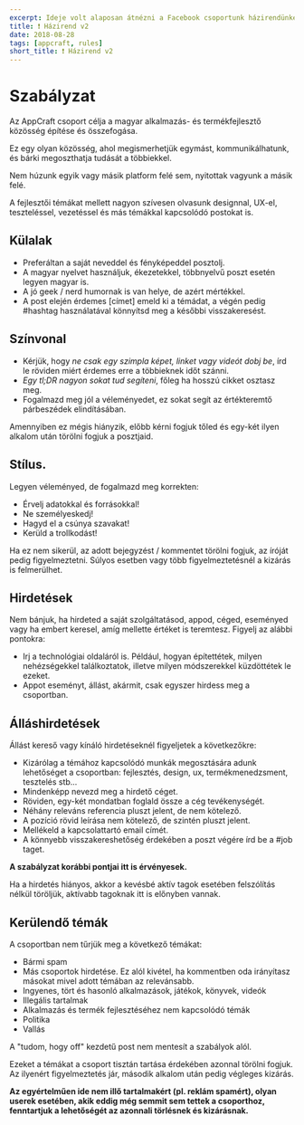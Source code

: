 ```yaml
---
excerpt: Ideje volt alaposan átnézni a Facebook csoportunk házirendünket és némiképp egyszerűsíteni rajta.
title: ❗ Házirend v2
date: 2018-08-28
tags: [appcraft, rules]
short_title: ❗ Házirend v2
---
```


# Szabályzat

Az AppCraft csoport célja a magyar alkalmazás- és termékfejlesztő közösség építése és összefogása.

Ez egy olyan közösség, ahol megismerhetjük egymást, kommunikálhatunk, és bárki megoszthatja tudását a többiekkel.

Nem húzunk egyik vagy másik platform felé sem, nyitottak vagyunk a másik felé.

A fejlesztői témákat mellett nagyon szívesen olvasunk designnal, UX-el, teszteléssel, vezetéssel és más témákkal kapcsolódó postokat is.

## Külalak

- Preferáltan a saját neveddel és fényképeddel posztolj.
- A magyar nyelvet használjuk, ékezetekkel, többnyelvű poszt esetén legyen magyar is.
- A jó geek / nerd humornak is van helye, de azért mértékkel.
- A post elején érdemes [címet] emeld ki a témádat, a végén pedig #hashtag használatával könnyítsd meg a későbbi visszakeresést.

## Színvonal

- Kérjük, hogy *ne csak egy szimpla képet, linket vagy videót dobj be*, írd le röviden miért érdemes erre a többieknek időt szánni.
- *Egy tl;DR nagyon sokat tud segíteni*, főleg ha hosszú cikket osztasz meg.
- Fogalmazd meg jól a véleményedet, ez sokat segít az értékteremtő párbeszédek elindításában.

Amennyiben ez mégis hiányzik, előbb kérni fogjuk tőled és egy-két ilyen alkalom után törölni fogjuk a posztjaid.

## Stílus.
Legyen véleményed, de fogalmazd meg korrekten:
- Érvelj adatokkal és forrásokkal!
- Ne személyeskedj!
- Hagyd el a csúnya szavakat!
- Kerüld a trollkodást!

Ha ez nem sikerül, az adott bejegyzést / kommentet törölni fogjuk, az íróját pedig figyelmeztetni.
Súlyos esetben vagy több figyelmeztetésnél a kizárás is felmerülhet.

## Hirdetések

Nem bánjuk, ha hirdeted a saját szolgáltatásod, appod, céged, eseményed vagy ha embert keresel, amíg mellette
értéket is teremtesz. Figyelj az alábbi pontokra:

- Irj a technológiai oldaláról is. Például, hogyan építettétek, milyen nehézségekkel találkoztatok,
 illetve milyen módszerekkel küzdöttétek le ezeket.
- Appot eseményt, állást, akármit, csak egyszer hirdess meg a csoportban.

## Álláshirdetések

Állást kereső vagy kínáló hirdetéseknél figyeljetek a következőkre:

- Kizárólag a témához kapcsolódó munkák megosztására adunk lehetőséget a csoportban: fejlesztés,
  design, ux, termékmenedzsment, tesztelés stb...
- Mindenképp nevezd meg a hirdető céget.
- Röviden, egy-két mondatban foglald össze a cég tevékenységét.
- Néhány releváns referencia pluszt jelent, de nem kötelező.
- A pozíció rövid leírása nem kötelező, de szintén pluszt jelent.
- Mellékeld a kapcsolattartó email címét.
- A könnyebb visszakereshetőség érdekében a poszt végére írd be a #job taget.

**A szabályzat korábbi pontjai itt is érvényesek.**

Ha a hirdetés hiányos, akkor a kevésbé aktív tagok esetében felszólítás nélkül töröljük, aktívabb tagoknak itt is előnyben vannak.

## Kerülendő témák

A csoportban nem tűrjük meg a következő témákat:
- Bármi spam
- Más csoportok hirdetése. Ez alól kivétel, ha kommentben oda irányítasz másokat mivel adott témában az relevánsabb.
- Ingyenes, tört és hasonló alkalmazások, játékok, könyvek, videók
- Illegális tartalmak
- Alkalmazás és termék fejlesztéséhez nem kapcsolódó témák
- Politika
- Vallás

A "tudom, hogy off" kezdetű post nem mentesít a szabályok alól.

Ezeket a témákat a csoport tisztán tartása érdekében azonnal törölni fogjuk. Az ilyenért figyelmeztetés jár,
második alkalom után pedig végleges kizárás.

**Az egyértelműen ide nem illő tartalmakért (pl. reklám spamért), olyan userek esetében, akik eddig még semmit sem tettek a
csoporthoz, fenntartjuk a lehetőségét az azonnali törlésnek és kizárásnak.**
